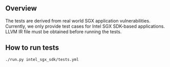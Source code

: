 ## Overview

The tests are derived from real world SGX application vulnerabilities. Currently, we only provide test cases for Intel SGX SDK-based applications.
LLVM IR file must be obtained before running the tests.

## How to run tests
```bash
./run.py intel_sgx_sdk/tests.yml
```
